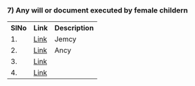 


### 7) 	Any will or document executed by female childern

<table>
<tr><th>SlNo</th><th>Link</th><th>Description</th></tr>
  <tr><td>1.</td><td><a href="https://github.com/4thepeople/Asset_4/blob/main/docs/7_document_executed/jemcy.md">Link</a></td><td>Jemcy</td></tr>
  <tr><td>2.</td><td><a href="https://github.com/4thepeople/Asset_4/blob/main/docs/7_document_executed/ancy.md">Link</a></td><td>Ancy</td></tr> 
  <tr><td>3.</td><td><a href="">Link</a></td><td></td></tr>
  <tr><td>4.</td><td><a href="">Link</a></td><td></td></tr>
</table>
